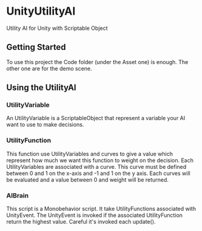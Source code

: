 # UnityUtilityAI
Utility AI for Unity with Scriptable Object

## Getting Started
To use this project the Code folder (under the Asset one) is enough.
The other one are for the demo scene.

## Using the UtilityAI

### UtilityVariable

An UtilityVariable is a ScriptableObject that represent a variable your AI want to use to make decisions.

### UtilityFunction

This function use UtilityVariables and curves to give a value which represent how much we want this function to weight on the decision.
Each UtilityVariables are associated with a curve. This curve must be defined between 0 and 1 on the x-axis and -1 and 1 on the y axis.
Each curves will be evaluated and a value between 0 and weight will be returned.


### AIBrain

This script is a Monobehavior script.
It take UtilityFunctions associated with UnityEvent. The UnityEvent is invoked if the associated UtilityFunction return the highest value. Careful it's invoked each update().
